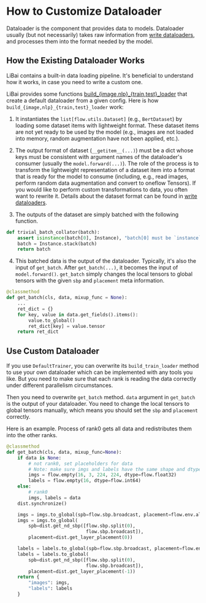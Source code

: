 # How to Customize Dataloader

Dataloader is the component that provides data to models. Dataloader usually (but not necessarily) takes raw information from [write dataloaders](https://libai.readthedocs.io/en/latest/tutorials/basics/Write_Dataloaders.html), and processes them into the format needed by the model.

## How the Existing Dataloader Works 

LiBai contains a built-in data loading pipeline. It's beneficial to understand how it works, in case you need to write a custom one.

LiBai provides some functions [build_{image,nlp}_{train,test}_loader](https://libai.readthedocs.io/en/latest/modules/libai.data.html#libai.data.build.build_nlp_train_loader) that create a default dataloader from a given config. Here is how `build_{image,nlp}_{train,test}_loader` work:

1. It instantiates the `list[flow.utils.Dataset]` (e.g., `BertDataset`) by loading some dataset items with lightweight format. These dataset items are not yet ready to be used by the model (e.g., images are not loaded into memory, random augmentation have not been applied, etc.). 

2. The output format of dataset (`__getitem__(...)`) must be a dict whose keys must be consistent with argument names of the dataloader's consumer (usually the `model.forward(...)`). The role of the process is to transform the lightweight representation of a dataset item into a format that is ready for the model to consume (including, e.g., read images, perform random data augmentation and convert to oneflow Tensors). If you would like to perform custom transformations to data, you often want to rewrite it. Details about the dataset format can be found in [write dataloaders](https://libai.readthedocs.io/en/latest/tutorials/basics/Write_Dataloaders.html).

3. The outputs of the dataset are simply batched with the following function.

```python
def trivial_batch_collator(batch):
    assert isinstance(batch[0], Instance), "batch[0] must be `instance` for trivial batch collator"
    batch = Instance.stack(batch)
    return batch
```

4. This batched data is the output of the dataloader. Typically, it's also the input of `get_batch`. After `get_batch(...)`, it becomes the input of `model.forward()`. `get_batch` simply changes the local tensors to global tensors with the given `sbp` and `placement` meta information.


```python
@classmethod
def get_batch(cls, data, mixup_func = None):
    ...
    ret_dict = {}
    for key, value in data.get_fields().items():
        value.to_global()
        ret_dict[key] = value.tensor
    return ret_dict
```


## Use Custom Dataloader

If you use `DefaultTrainer`, you can overwrite its `build_train_loader` method to use your own dataloader which can be implemented with any tools you like. But you need to make sure that each rank is reading the data correctly under different parallelism circumstances.

Then you need to overwrite `get_batch` method. `data` argument in `get_batch` is the output of your dataloader. You need to change the local tensors to global tensors manually, which means you should set the `sbp` and `placement` correctly.

Here is an example. Process of rank0 gets all data and redistributes them into the other ranks.

```python
@classmethod
def get_batch(cls, data, mixup_func=None):
    if data is None: 
        # not rank0, set placeholders for data
        # Note: make sure imgs and labels have the same shape and dtype on all ranks
        imgs = flow.empty(16, 3, 224, 224, dtype=flow.float32)
        labels = flow.empty(16, dtype=flow.int64)
    else: 
        # rank0
        imgs, labels = data
    dist.synchronize()

    imgs = imgs.to_global(spb=flow.sbp.broadcast, placement=flow.env.all_device_placement("cuda"))
    imgs = imgs.to_global(
        spb=dist.get_nd_sbp([flow.sbp.split(0),
                             flow.sbp.broadcast]),
        placement=dist.get_layer_placement(0))

    labels = labels.to_global(spb=flow.sbp.broadcast, placement=flow.env.all_device_placement("cuda"))
    labels = labels.to_global(
        spb=dist.get_nd_sbp([flow.sbp.split(0),
                             flow.sbp.broadcast]),
        placement=dist.get_layer_placement(-1))
    return {
        "images": imgs,
        "labels": labels
    }
```
